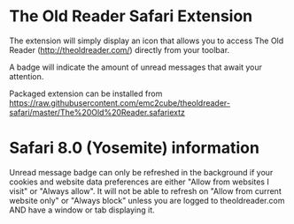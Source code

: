The Old Reader Safari Extension
===============================

The extension will simply display an icon that allows you to access The Old Reader (http://theoldreader.com/) directly from your toolbar.

A badge will indicate the amount of unread messages that await your attention.

Packaged extension can be installed from https://raw.githubusercontent.com/emc2cube/theoldreader-safari/master/The%20Old%20Reader.safariextz

# Safari 8.0 (Yosemite) information

Unread message badge can only be refreshed in the background if your cookies and website data preferences are either "Allow from websites I visit" or "Always allow".
It will not be able to refresh on "Allow from current website only" or "Always block" unless you are logged to theoldreader.com AND have a window or tab displaying it.
